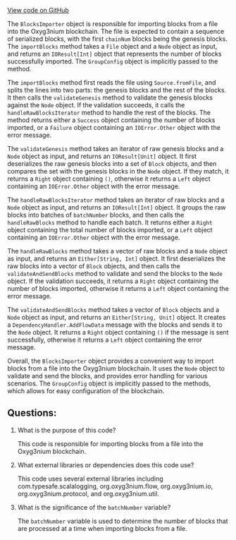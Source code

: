 [View code on GitHub](https://github.com/oxyg3nium/oxyg3nium/app/src/main/scala/org/oxyg3nium/app/BlocksImporter.scala)

The `BlocksImporter` object is responsible for importing blocks from a file into the Oxyg3nium blockchain. The file is expected to contain a sequence of serialized blocks, with the first `chainNum` blocks being the genesis blocks. The `importBlocks` method takes a `File` object and a `Node` object as input, and returns an `IOResult[Int]` object that represents the number of blocks successfully imported. The `GroupConfig` object is implicitly passed to the method.

The `importBlocks` method first reads the file using `Source.fromFile`, and splits the lines into two parts: the genesis blocks and the rest of the blocks. It then calls the `validateGenesis` method to validate the genesis blocks against the `Node` object. If the validation succeeds, it calls the `handleRawBlocksIterator` method to handle the rest of the blocks. The method returns either a `Success` object containing the number of blocks imported, or a `Failure` object containing an `IOError.Other` object with the error message.

The `validateGenesis` method takes an iterator of raw genesis blocks and a `Node` object as input, and returns an `IOResult[Unit]` object. It first deserializes the raw genesis blocks into a set of `Block` objects, and then compares the set with the genesis blocks in the `Node` object. If they match, it returns a `Right` object containing `()`, otherwise it returns a `Left` object containing an `IOError.Other` object with the error message.

The `handleRawBlocksIterator` method takes an iterator of raw blocks and a `Node` object as input, and returns an `IOResult[Int]` object. It groups the raw blocks into batches of `batchNumber` blocks, and then calls the `handleRawBlocks` method to handle each batch. It returns either a `Right` object containing the total number of blocks imported, or a `Left` object containing an `IOError.Other` object with the error message.

The `handleRawBlocks` method takes a vector of raw blocks and a `Node` object as input, and returns an `Either[String, Int]` object. It first deserializes the raw blocks into a vector of `Block` objects, and then calls the `validateAndSendBlocks` method to validate and send the blocks to the `Node` object. If the validation succeeds, it returns a `Right` object containing the number of blocks imported, otherwise it returns a `Left` object containing the error message.

The `validateAndSendBlocks` method takes a vector of `Block` objects and a `Node` object as input, and returns an `Either[String, Unit]` object. It creates a `DependencyHandler.AddFlowData` message with the blocks and sends it to the `Node` object. It returns a `Right` object containing `()` if the message is sent successfully, otherwise it returns a `Left` object containing the error message.

Overall, the `BlocksImporter` object provides a convenient way to import blocks from a file into the Oxyg3nium blockchain. It uses the `Node` object to validate and send the blocks, and provides error handling for various scenarios. The `GroupConfig` object is implicitly passed to the methods, which allows for easy configuration of the blockchain.
## Questions: 
 1. What is the purpose of this code?
    
    This code is responsible for importing blocks from a file into the Oxyg3nium blockchain.

2. What external libraries or dependencies does this code use?
    
    This code uses several external libraries including com.typesafe.scalalogging, org.oxyg3nium.flow, org.oxyg3nium.io, org.oxyg3nium.protocol, and org.oxyg3nium.util.

3. What is the significance of the `batchNumber` variable?
    
    The `batchNumber` variable is used to determine the number of blocks that are processed at a time when importing blocks from a file.